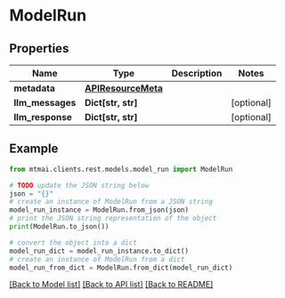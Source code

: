# ModelRun


## Properties

Name | Type | Description | Notes
------------ | ------------- | ------------- | -------------
**metadata** | [**APIResourceMeta**](APIResourceMeta.md) |  | 
**llm_messages** | **Dict[str, str]** |  | [optional] 
**llm_response** | **Dict[str, str]** |  | [optional] 

## Example

```python
from mtmai.clients.rest.models.model_run import ModelRun

# TODO update the JSON string below
json = "{}"
# create an instance of ModelRun from a JSON string
model_run_instance = ModelRun.from_json(json)
# print the JSON string representation of the object
print(ModelRun.to_json())

# convert the object into a dict
model_run_dict = model_run_instance.to_dict()
# create an instance of ModelRun from a dict
model_run_from_dict = ModelRun.from_dict(model_run_dict)
```
[[Back to Model list]](../README.md#documentation-for-models) [[Back to API list]](../README.md#documentation-for-api-endpoints) [[Back to README]](../README.md)


